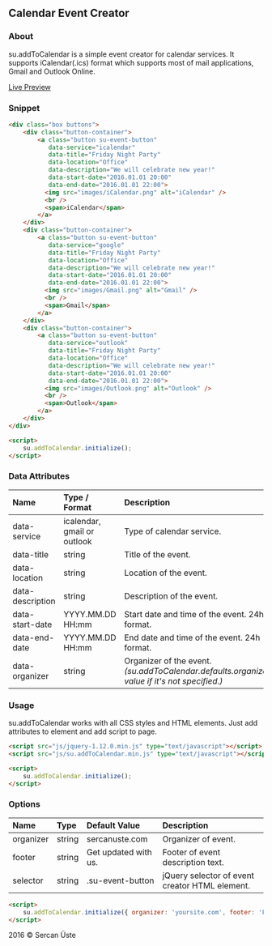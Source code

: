 Calendar Event Creator
----------------------

### About

su.addToCalendar is a simple event creator for calendar services. It supports iCalendar(.ics) format which supports most of mail applications, Gmail and Outlook Online.

[Live Preview](https://sercanuste.github.io/su.addToCalendar/)

### Snippet

```html
<div class="box buttons">
    <div class="button-container">
        <a class="button su-event-button"
           data-service="icalendar"
           data-title="Friday Night Party"
           data-location="Office"
           data-description="We will celebrate new year!"
           data-start-date="2016.01.01 20:00"
           data-end-date="2016.01.01 22:00">
          <img src="images/iCalendar.png" alt="iCalendar" />
          <br />
          <span>iCalendar</span>
        </a>
    </div>
    <div class="button-container">
        <a class="button su-event-button"
           data-service="google"
           data-title="Friday Night Party"
           data-location="Office"
           data-description="We will celebrate new year!"
           data-start-date="2016.01.01 20:00"
           data-end-date="2016.01.01 22:00">
          <img src="images/Gmail.png" alt="Gmail" />
          <br />
          <span>Gmail</span>
        </a>
    </div>
    <div class="button-container">
        <a class="button su-event-button"
           data-service="outlook"
           data-title="Friday Night Party"
           data-location="Office"
           data-description="We will celebrate new year!"
           data-start-date="2016.01.01 20:00"
           data-end-date="2016.01.01 22:00">
          <img src="images/Outlook.png" alt="Outlook" />
          <br />
          <span>Outlook</span>
        </a>
    </div>
</div>

<script>
    su.addToCalendar.initialize();
</script>
```            

### Data Attributes

|Name|Type / Format|Description|
|:---|:------------|:----------|
|data-service|icalendar, gmail or outlook|Type of calendar service.|
|data-title|string|Title of the event.|
|data-location|string|Location of the event.|
|data-description|string|Description of the event.|
|data-start-date|YYYY.MM.DD HH:mm|Start date and time of the event. 24h format.|
|data-end-date|YYYY.MM.DD HH:mm|End date and time of the event. 24h format.|
|data-organizer|string|Organizer of the event. _(su.addToCalendar.defaults.organizer's value if it's not specified.)_|

### Usage

su.addToCalendar works with all CSS styles and HTML elements. Just add attributes to element and add script to page.

```html
<script src="js/jquery-1.12.0.min.js" type="text/javascript"></script>
<script src="js/su.addToCalendar.min.js" type="text/javascript"></script>

<script>
    su.addToCalendar.initialize();
</script>
```            

### Options

|Name|Type|Default Value|Description|
|:---|:---|:------------|:----------|
|organizer|string|sercanuste.com|Organizer of event.|
|footer|string|Get updated with us.|Footer of event description text.|
|selector|string|.su-event-button|jQuery selector of event creator HTML element.|

```html
<script>
    su.addToCalendar.initialize({ organizer: 'yoursite.com', footer: 'From Istanbul with Love', selector: '.foo' });
</script>
```

2016 © Sercan Üste
